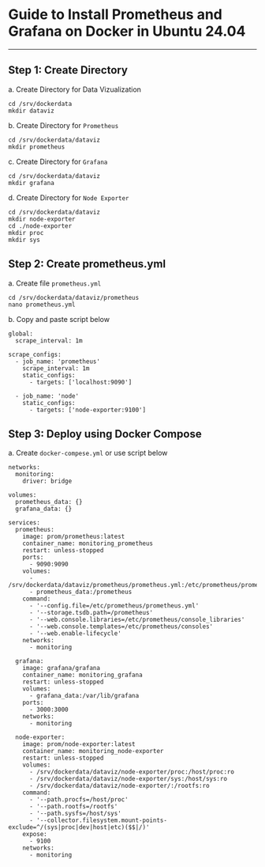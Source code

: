# Guide to Install Prometheus and Grafana on Docker in Ubuntu 24.04
---
## **Step 1: Create Directory**
a. Create Directory for Data Vizualization
```
cd /srv/dockerdata
mkdir dataviz
```
b. Create Directory for ``Prometheus``
```
cd /srv/dockerdata/dataviz
mkdir prometheus
```
c. Create Directory for ``Grafana``
```
cd /srv/dockerdata/dataviz
mkdir grafana
```
d. Create Directory for ``Node Exporter``
```
cd /srv/dockerdata/dataviz
mkdir node-exporter
cd ./node-exporter
mkdir proc
mkdir sys
```

## **Step 2: Create prometheus.yml**
a. Create file ``prometheus.yml``
```
cd /srv/dockerdata/dataviz/prometheus
nano prometheus.yml
```
b. Copy and paste script below
```
global:
  scrape_interval: 1m

scrape_configs:
  - job_name: 'prometheus'
    scrape_interval: 1m
    static_configs:
      - targets: ['localhost:9090']

  - job_name: 'node'
    static_configs:
      - targets: ['node-exporter:9100']
```

## **Step 3: Deploy using Docker Compose**
a. Create ``docker-compese.yml`` or use script below
```
networks:
  monitoring:
    driver: bridge

volumes:
  prometheus_data: {}
  grafana_data: {}

services:
  prometheus:
    image: prom/prometheus:latest
    container_name: monitoring_prometheus
    restart: unless-stopped
    ports:
      - 9090:9090
    volumes:
      - /srv/dockerdata/dataviz/prometheus/prometheus.yml:/etc/prometheus/prometheus.yml
      - prometheus_data:/prometheus
    command:
      - '--config.file=/etc/prometheus/prometheus.yml'
      - '--storage.tsdb.path=/prometheus'
      - '--web.console.libraries=/etc/prometheus/console_libraries'
      - '--web.console.templates=/etc/prometheus/consoles'
      - '--web.enable-lifecycle'
    networks:
      - monitoring

  grafana:
    image: grafana/grafana
    container_name: monitoring_grafana
    restart: unless-stopped
    volumes:
      - grafana_data:/var/lib/grafana
    ports:
      - 3000:3000
    networks:
      - monitoring

  node-exporter:
    image: prom/node-exporter:latest
    container_name: monitoring_node-exporter
    restart: unless-stopped
    volumes:
      - /srv/dockerdata/dataviz/node-exporter/proc:/host/proc:ro
      - /srv/dockerdata/dataviz/node-exporter/sys:/host/sys:ro
      - /srv/dockerdata/dataviz/node-exporter/:/rootfs:ro
    command:
      - '--path.procfs=/host/proc'
      - '--path.rootfs=/rootfs'
      - '--path.sysfs=/host/sys'
      - '--collector.filesystem.mount-points-exclude=^/(sys|proc|dev|host|etc)($$|/)'
    expose:
      - 9100
    networks:
      - monitoring
```